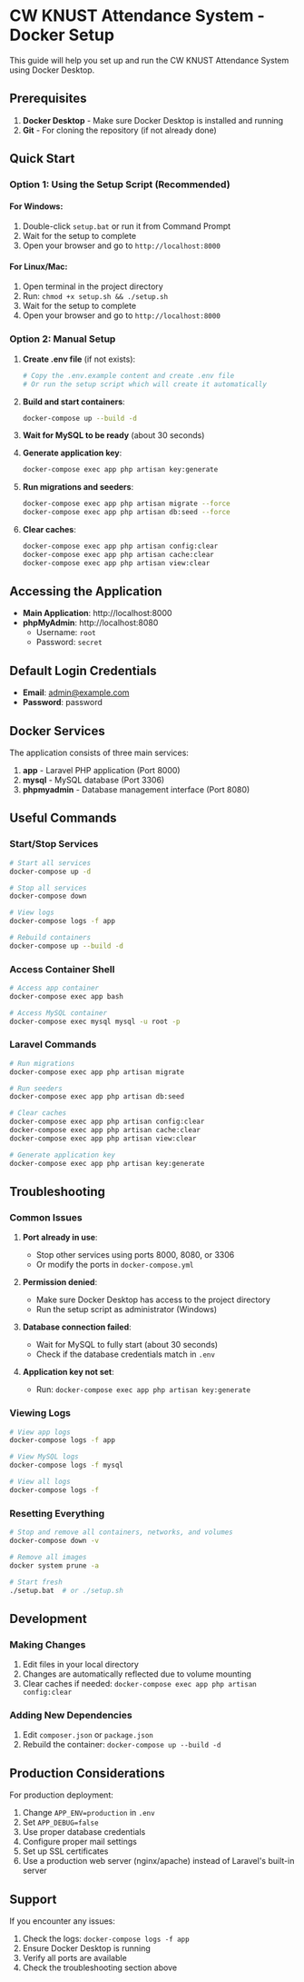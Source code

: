 # CW KNUST Attendance System - Docker Setup

This guide will help you set up and run the CW KNUST Attendance System using Docker Desktop.

## Prerequisites

1. **Docker Desktop** - Make sure Docker Desktop is installed and running
2. **Git** - For cloning the repository (if not already done)

## Quick Start

### Option 1: Using the Setup Script (Recommended)

#### For Windows:
1. Double-click `setup.bat` or run it from Command Prompt
2. Wait for the setup to complete
3. Open your browser and go to `http://localhost:8000`

#### For Linux/Mac:
1. Open terminal in the project directory
2. Run: `chmod +x setup.sh && ./setup.sh`
3. Wait for the setup to complete
4. Open your browser and go to `http://localhost:8000`

### Option 2: Manual Setup

1. **Create .env file** (if not exists):
   ```bash
   # Copy the .env.example content and create .env file
   # Or run the setup script which will create it automatically
   ```

2. **Build and start containers**:
   ```bash
   docker-compose up --build -d
   ```

3. **Wait for MySQL to be ready** (about 30 seconds)

4. **Generate application key**:
   ```bash
   docker-compose exec app php artisan key:generate
   ```

5. **Run migrations and seeders**:
   ```bash
   docker-compose exec app php artisan migrate --force
   docker-compose exec app php artisan db:seed --force
   ```

6. **Clear caches**:
   ```bash
   docker-compose exec app php artisan config:clear
   docker-compose exec app php artisan cache:clear
   docker-compose exec app php artisan view:clear
   ```

## Accessing the Application

- **Main Application**: http://localhost:8000
- **phpMyAdmin**: http://localhost:8080
  - Username: `root`
  - Password: `secret`

## Default Login Credentials

- **Email**: admin@example.com
- **Password**: password

## Docker Services

The application consists of three main services:

1. **app** - Laravel PHP application (Port 8000)
2. **mysql** - MySQL database (Port 3306)
3. **phpmyadmin** - Database management interface (Port 8080)

## Useful Commands

### Start/Stop Services
```bash
# Start all services
docker-compose up -d

# Stop all services
docker-compose down

# View logs
docker-compose logs -f app

# Rebuild containers
docker-compose up --build -d
```

### Access Container Shell
```bash
# Access app container
docker-compose exec app bash

# Access MySQL container
docker-compose exec mysql mysql -u root -p
```

### Laravel Commands
```bash
# Run migrations
docker-compose exec app php artisan migrate

# Run seeders
docker-compose exec app php artisan db:seed

# Clear caches
docker-compose exec app php artisan config:clear
docker-compose exec app php artisan cache:clear
docker-compose exec app php artisan view:clear

# Generate application key
docker-compose exec app php artisan key:generate
```

## Troubleshooting

### Common Issues

1. **Port already in use**:
   - Stop other services using ports 8000, 8080, or 3306
   - Or modify the ports in `docker-compose.yml`

2. **Permission denied**:
   - Make sure Docker Desktop has access to the project directory
   - Run the setup script as administrator (Windows)

3. **Database connection failed**:
   - Wait for MySQL to fully start (about 30 seconds)
   - Check if the database credentials match in `.env`

4. **Application key not set**:
   - Run: `docker-compose exec app php artisan key:generate`

### Viewing Logs
```bash
# View app logs
docker-compose logs -f app

# View MySQL logs
docker-compose logs -f mysql

# View all logs
docker-compose logs -f
```

### Resetting Everything
```bash
# Stop and remove all containers, networks, and volumes
docker-compose down -v

# Remove all images
docker system prune -a

# Start fresh
./setup.bat  # or ./setup.sh
```

## Development

### Making Changes
1. Edit files in your local directory
2. Changes are automatically reflected due to volume mounting
3. Clear caches if needed: `docker-compose exec app php artisan config:clear`

### Adding New Dependencies
1. Edit `composer.json` or `package.json`
2. Rebuild the container: `docker-compose up --build -d`

## Production Considerations

For production deployment:
1. Change `APP_ENV=production` in `.env`
2. Set `APP_DEBUG=false`
3. Use proper database credentials
4. Configure proper mail settings
5. Set up SSL certificates
6. Use a production web server (nginx/apache) instead of Laravel's built-in server

## Support

If you encounter any issues:
1. Check the logs: `docker-compose logs -f app`
2. Ensure Docker Desktop is running
3. Verify all ports are available
4. Check the troubleshooting section above 